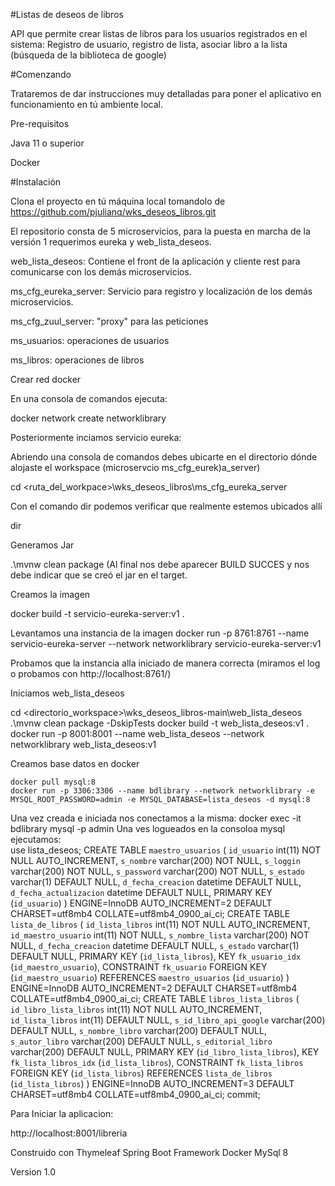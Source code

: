 #Listas de deseos de libros

API que permite crear listas de libros para los usuarios registrados en el sistema: Registro de usuario, registro de lista, asociar libro a la lista (búsqueda de la biblioteca de google)


#Comenzando 

Trataremos de dar instrucciones muy detalladas para poner el aplicativo en funcionamiento en tú ambiente local.


Pre-requisitos 

Java 11 o superior

Docker


#Instalación 

Clona el proyecto en tú máquina local tomandolo de https://github.com/pjulianq/wks_deseos_libros.git	

El repositorio consta de 5 microservicios, para la puesta en marcha de la versión 1 requerimos eureka y web_lista_deseos.

web_lista_deseos: Contiene el front de la aplicación y cliente rest para comunicarse con los demás microservicios.

ms_cfg_eureka_server: Servicio para registro y localización de los demás microservicios.

ms_cfg_zuul_server: "proxy" para las peticiones

ms_usuarios: operaciones de usuarios

ms_libros: operaciones de libros

Crear red docker

En una consola de comandos ejecuta:

  docker network create networklibrary

Posteriormente inciamos servicio eureka:

Abriendo una consola de comandos debes ubicarte en el directorio dónde alojaste el workspace  (microservcio ms_cfg_eurek)a_server)

  cd <ruta_del_workpace>\wks_deseos_libros\ms_cfg_eureka_server
  
Con el comando dir podemos verificar que realmente estemos ubicados allí

  dir
  
Generamos Jar

  .\mvnw clean package (Al final nos debe aparecer BUILD SUCCES y nos debe indicar que se creó el jar en el target.
  
Creamos la imagen  

  docker build -t servicio-eureka-server:v1 .
  

  
Levantamos una instancia de la imagen
  docker run -p 8761:8761 --name servicio-eureka-server --network networklibrary servicio-eureka-server:v1
  
Probamos que la instancia alla iniciado de manera correcta (miramos el log o probamos con http://localhost:8761/)  

Iniciamos web_lista_deseos

cd <directorio_workspace>\wks_deseos_libros-main\web_lista_deseos
.\mvnw clean package -DskipTests
docker build -t web_lista_deseos:v1 .
docker run -p 8001:8001 --name web_lista_deseos --network networklibrary web_lista_deseos:v1

Creamos base datos en docker

	docker pull mysql:8
	docker run -p 3306:3306 --name bdlibrary --network networklibrary -e MYSQL_ROOT_PASSWORD=admin -e MYSQL_DATABASE=lista_deseos -d mysql:8
  
  Una vez creada e iniciada nos conectamos a la misma:
  docker exec -it bdlibrary mysql -p
		<password> admin
Una ves logueados en la consoloa mysql ejecutamos:  
use lista_deseos;
CREATE TABLE `maestro_usuarios` (
  `id_usuario` int(11) NOT NULL AUTO_INCREMENT,
  `s_nombre` varchar(200) NOT NULL,
  `s_loggin` varchar(200) NOT NULL,
  `s_password` varchar(200) NOT NULL,
  `s_estado` varchar(1) DEFAULT NULL,
  `d_fecha_creacion` datetime DEFAULT NULL,
  `d_fecha_actualizacion` datetime DEFAULT NULL,
  PRIMARY KEY (`id_usuario`)
) ENGINE=InnoDB AUTO_INCREMENT=2 DEFAULT CHARSET=utf8mb4 COLLATE=utf8mb4_0900_ai_ci;
CREATE TABLE `lista_de_libros` (
  `id_lista_libros` int(11) NOT NULL AUTO_INCREMENT,
  `id_maestro_usuario` int(11) NOT NULL,
  `s_nombre_lista` varchar(200) NOT NULL,
  `d_fecha_creacion` datetime DEFAULT NULL,
  `s_estado` varchar(1) DEFAULT NULL,
  PRIMARY KEY (`id_lista_libros`),
  KEY `fk_usuario_idx` (`id_maestro_usuario`),
  CONSTRAINT `fk_usuario` FOREIGN KEY (`id_maestro_usuario`) REFERENCES `maestro_usuarios` (`id_usuario`)
) ENGINE=InnoDB AUTO_INCREMENT=2 DEFAULT CHARSET=utf8mb4 COLLATE=utf8mb4_0900_ai_ci;
CREATE TABLE `libros_lista_libros` (
  `id_libro_lista_libros` int(11) NOT NULL AUTO_INCREMENT,
  `id_lista_libros` int(11) DEFAULT NULL,
  `s_id_libro_api_google` varchar(200) DEFAULT NULL,
  `s_nombre_libro` varchar(200) DEFAULT NULL,
  `s_autor_libro` varchar(200) DEFAULT NULL,
  `s_editorial_libro` varchar(200) DEFAULT NULL,
  PRIMARY KEY (`id_libro_lista_libros`),
  KEY `fk_lista_libros_idx` (`id_lista_libros`),
  CONSTRAINT `fk_lista_libros` FOREIGN KEY (`id_lista_libros`) REFERENCES `lista_de_libros` (`id_lista_libros`)
) ENGINE=InnoDB AUTO_INCREMENT=3 DEFAULT CHARSET=utf8mb4 COLLATE=utf8mb4_0900_ai_ci;
commit;  


Para Iniciar la aplicacion:
  
  http://localhost:8001/libreria
  

Construido con 
Thymeleaf
Spring Boot Framework
Docker
MySql 8





Version 1.0
